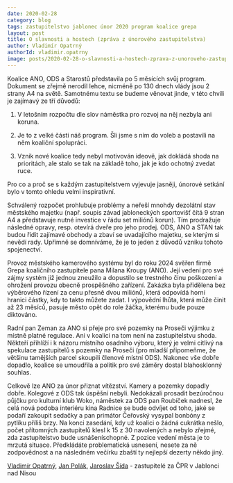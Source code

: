 ```yaml
---
date: 2020-02-28
category: blog
tags: zastupitelstvo jablonec únor 2020 program koalice grepa
layout: post
title: O slavnosti a hostech (zpráva z únorového zastupitelstva)
author: Vladimír Opatrný
authorId: vladimir.opatrny
image: posts/2020-02-28-o-slavnosti-a-hostech-zprava-z-unoroveho-zastupitelstva.jpg
---
```

Koalice ANO, ODS a Starostů představila po 5 měsících svůj program. Dokument se zřejmě nerodil lehce, nicméně po 130 dnech vlády jsou 2 strany A4 na světě. Samotnému textu se budeme věnovat jinde, v této chvíli je zajímavý ze tří důvodů:
1. V letošním rozpočtu dle slov náměstka pro rozvoj na něj nezbyla ani koruna.

2. Je to z velké části náš program. Šli jsme s ním do voleb a postavili na něm koaliční spolupráci.

3. Vznik nové koalice tedy nebyl motivován ideově, jak dokládá shoda na prioritách, ale stalo se tak na základě toho, jak je kdo ochotný zvedat ruce. 

Pro co a proč se s každým zastupitelstvem vyjevuje jasněji, únorové setkání bylo v tomto ohledu velmi inspirativní.

Schválený rozpočet prohlubuje problémy a neřeší mnohdy dezolátní stav městského majetku (např. soupis závad jabloneckých sportovišť čítá 9 stran A4 a představuje nutné investice v řádu set miliónů korun). Tím prodražuje následné opravy, resp. otevírá dveře pro jeho prodej. ODS, ANO a STAN tak budou řídit zajímavé obchody a zbaví se uvadajícího majetku, se kterým si nevědí rady. Upřímně se domníváme, že je to jeden z důvodů vzniku tohoto spojenectví. 

Provoz městského kamerového systému byl do roku 2024 svěřen firmě Grepa koaličního zastupitele pana Milana Kroupy (ANO). Její vedení pro své zájmy systém již jednou zneužilo a dopustilo se trestného činu poškození a ohrožení provozu obecně prospěšného zařízení. Zakázka byla přidělena bez výběrového řízení za cenu přesně dvou miliónů, která odpovídá horní hranici částky, kdy to takto můžete zadat. I výpovědní lhůta, která může činit až 23 měsíců, pasuje město opět do role žáčka, kterému bude pouze diktováno.

Radní pan Zeman za ANO si přeje pro své pozemky na Proseči výjimku z místně platné regulace. Ani v koalici na tom není na zastupitelstvu shoda. Někteří přihlíží i k názoru místního osadního výboru, který je velmi citlivý na spekulace zastupitelů s pozemky na Proseči (pro mladší připomeňme, že většinu tamějších parcel skoupili členové místní ODS). Nakonec vše dobře dopadlo, koalice se umoudřila a politik pro své záměry dostal blahosklonný souhlas.

Celkově lze ANO za únor přiznat vítězství. Kamery a pozemky dopadly dobře. Kolegové z ODS tak úspěšní nebyli. Nedokázali prosadit bezúročnou půjčku pro kulturní klub Woko, náměstek za ODS pan Roubíček nadnesl, že celá nová podoba interiéru kina Radnice se bude odvíjet od toho, jaké se podaří zakoupit sedačky a pan primátor Čeřovský vysypal bonbóny z pytlíku příliš brzy. Na konci zasedání, kdy už koalici o žádná cukrátka nešlo, počet přítomných zastupitelů klesl k 15 z 30 navolených a nebylo zřejmé, zda zastupitelstvo bude usnášeníschopné. Z pozice vedení města je to mrzutá situace. Předkládáte problematická usnesení, nesete za ně zodpovědnost a na následném večírku zbaští ty nejlepší dezerty někdo jiný.

[Vladimír Opatrný](/lide/vladimir-opatrny), [Jan Polák](/lide/jan-polak), [Jaroslav Šída](/lide/jaroslav-sida) - zastupitelé za ČPR v Jablonci nad Nisou






 

